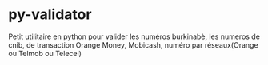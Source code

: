 # py-validator
Petit utilitaire en python pour valider les numéros burkinabè, les numeros de cnib, de transaction Orange Money, Mobicash, numéro par réseaux(Orange ou Telmob ou Telecel)
